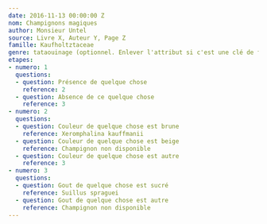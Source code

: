 ```yaml
---
date: 2016-11-13 00:00:00 Z
nom: Champignons magiques
author: Monsieur Untel
source: Livre X, Auteur Y, Page Z
famille: Kaufholtztaceae
genre: tataouinage (optionnel. Enlever l'attribut si c'est une clé de famille)
etapes:
- numero: 1
  questions:
  - question: Présence de quelque chose
    reference: 2
  - question: Absence de ce quelque chose
    reference: 3
- numero: 2
  questions:
  - question: Couleur de quelque chose est brune
    reference: Xeromphalina kauffmanii
  - question: Couleur de quelque chose est beige
    reference: Champignon non disponible
  - question: Couleur de quelque chose est autre
    reference: 3
- numero: 3
  questions:
  - question: Gout de quelque chose est sucré
    reference: Suillus spraguei
  - question: Gout de quelque chose est autre
    reference: Champignon non disponible
---
```


